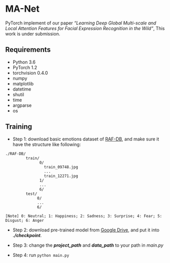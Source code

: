 # MA-Net

PyTorch implement of our paper *“Learning Deep Global Multi-scale and Local Attention Features 
for Facial Expression Recognition in the Wild”*, This work is under submission.

## Requirements
- Python 3.6
- PyTorch 1.2
- torchvision 0.4.0
- numpy
- matplotlib
- datetime
- shutil
- time
- argparse
- os

## Training

- Step 1: download basic emotions dataset of [RAF-DB](http://www.whdeng.cn/RAF/model1.html#dataset), and make sure it have the structure like following:
 
```
./RAF-DB/
         train/
               0/
                 train_09748.jpg
                 ...
                 train_12271.jpg
               1/
               ...
               6/
         test/
              0/
              ...
              6/

[Note] 0: Neutral; 1: Happiness; 2: Sadness; 3: Surprise; 4: Fear; 5: Disgust; 6: Anger
```

- Step 2: download pre-trained model from
   [Google Drive](https://drive.google.com/file/d/1tro_RCovLKNACt4MKYp3dmIvvxiOC2pi/view?usp=sharing),
    and put it into ***./checkpoint***.
    
- Step 3: change the ***project_path*** and ***data_path***  to your path in *main.py*

- Step 4: run ```python main.py ```
